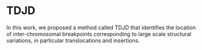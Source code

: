 # TDJD
In this work, we proposed a method called TDJD that identifies the location of inter-chromosomal breakpoints corresponding to 
large scale structural variations, in particular translocations and insertions.
